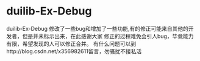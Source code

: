 duilib-Ex-Debug
===============

duilib-Ex-Debug
修改了一些bug和增加了一些功能,有的修正可能来自其他的开发者，但是并未标示出来，在此感谢大家
修正的过程难免会引人bug，毕竟能力有限，希望发现的人可以修正合并。
有什么问题可以到http://blog.csdn.net/x356982611留言，勿骚扰不接私活


